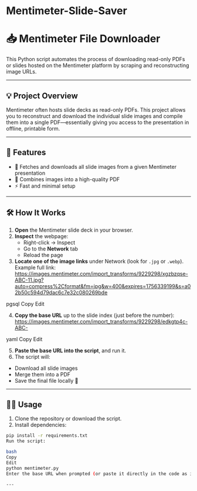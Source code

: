 # Mentimeter-Slide-Saver
# 📥 Mentimeter File Downloader

This Python script automates the process of downloading read-only PDFs or slides hosted on the Mentimeter platform by scraping and reconstructing image URLs.

---

## 💡 Project Overview

Mentimeter often hosts slide decks as read-only PDFs. This project allows you to reconstruct and download the individual slide images and compile them into a single PDF—essentially giving you access to the presentation in offline, printable form.

---

## 🚀 Features

- 🔗 Fetches and downloads all slide images from a given Mentimeter presentation
- 📄 Combines images into a high-quality PDF
- ⚡ Fast and minimal setup

---

## 🛠️ How It Works

1. **Open** the Mentimeter slide deck in your browser.
2. **Inspect** the webpage:
   - Right-click → Inspect
   - Go to the **Network** tab
   - Reload the page
3. **Locate one of the image links** under Network (look for `.jpg` or `.webp`).
   Example full link:
https://images.mentimeter.com/import_transforms/9229298/xgzbzqse-ABC-11.jpg?auto=compress%2Cformat&fm=jpg&w=400&expires=1756339199&s=a02b50c594d79dac6c7e32c080269bde

pgsql
Copy
Edit

4. **Copy the base URL** up to the slide index (just before the number):
https://images.mentimeter.com/import_transforms/9229298/edkgtp4c-ABC-

yaml
Copy
Edit

5. **Paste the base URL into the script**, and run it.
6. The script will:
- Download all slide images
- Merge them into a PDF
- Save the final file locally 🎉

---

## 🧑‍💻 Usage

1. Clone the repository or download the script.
2. Install dependencies:
```bash
pip install -r requirements.txt
Run the script:

bash
Copy
Edit
python mentimeter.py
Enter the base URL when prompted (or paste it directly in the code as instructed).

---
